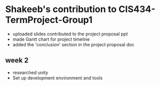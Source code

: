 # Shakeeb's contribution to CIS434-TermProject-Group1
- uploaded slides contributed to the project proposal ppt
- made Gantt chart for project timeline
- added the 'conclusion' section in the project proposal doc
## week 2
- researched unity 
- Set up development environment and tools
